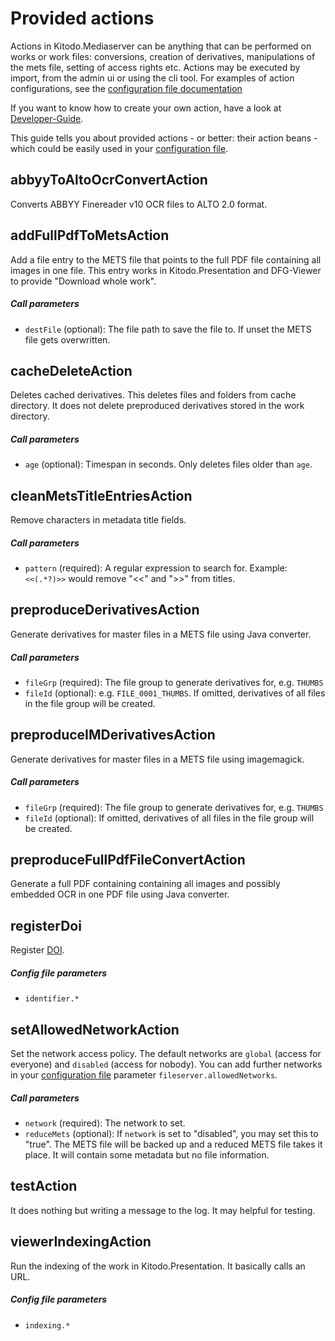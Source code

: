# Provided actions

Actions in Kitodo.Mediaserver can be anything that can be performed on works or work files: conversions, creation of derivatives, manipulations of the mets file, setting of access rights etc. Actions may be executed by import, from the admin ui or using the cli tool. For examples of action configurations, see the [configuration file documentation](Configuration-file.md)

If you want to know how to create your own action, have a look at [Developer-Guide](Developer-Guide.md#Actions).

This guide tells you about provided actions - or better: their action beans - which could be easily used in your [configuration file](Configuration-file.md).

## abbyyToAltoOcrConvertAction

Converts ABBYY Finereader v10 OCR files to ALTO 2.0 format.

## addFullPdfToMetsAction

Add a file entry to the METS file that points to the full PDF file containing all images in one file. This entry works in Kitodo.Presentation and DFG-Viewer to provide "Download whole work".

##### Call parameters

- `destFile` (optional): The file path to save the file to. If unset the METS file gets overwritten.

## cacheDeleteAction

Deletes cached derivatives. This deletes files and folders from cache directory. It does not delete preproduced derivatives stored in the work directory.

##### Call parameters

- `age` (optional): Timespan in seconds. Only deletes files older than `age`.

## cleanMetsTitleEntriesAction

Remove characters in metadata title fields.

##### Call parameters

- `pattern` (required): A regular expression to search for. Example: `<<(.*?)>>` would remove "<<" and ">>" from titles.

## preproduceDerivativesAction

Generate derivatives for master files in a METS file using Java converter.

##### Call parameters

- `fileGrp` (required): The file group to generate derivatives for, e.g. `THUMBS`
- `fileId` (optional): e.g. `FILE_0001_THUMBS`. If omitted, derivatives of all files in the file group will be created.

## preproduceIMDerivativesAction

Generate derivatives for master files in a METS file using imagemagick.

##### Call parameters

- `fileGrp` (required): The file group to generate derivatives for, e.g. `THUMBS`
- `fileId` (optional): If omitted, derivatives of all files in the file group will be created.

## preproduceFullPdfFileConvertAction

Generate a full PDF containing containing all images and possibly embedded OCR in one PDF file using Java converter.

## registerDoi

Register [DOI](https://de.wikipedia.org/wiki/Digital_Object_Identifier).

##### Config file parameters

- `identifier.*`

## setAllowedNetworkAction

Set the network access policy. The default networks are `global` (access for everyone) and `disabled` (access for nobody). You can add further networks in your [configuration file](Configuration-file.md) parameter `fileserver.allowedNetworks`.

##### Call parameters

- `network` (required): The network to set.
- `reduceMets` (optional): If `network` is set to "disabled", you may set this to "true". The METS file will be backed up and a reduced METS file takes it place. It will contain some metadata but no file information.

## testAction

It does nothing but writing a message to the log. It may helpful for testing.

## viewerIndexingAction

Run the indexing of the work in Kitodo.Presentation. It basically calls an URL.

##### Config file parameters

- `indexing.*`
